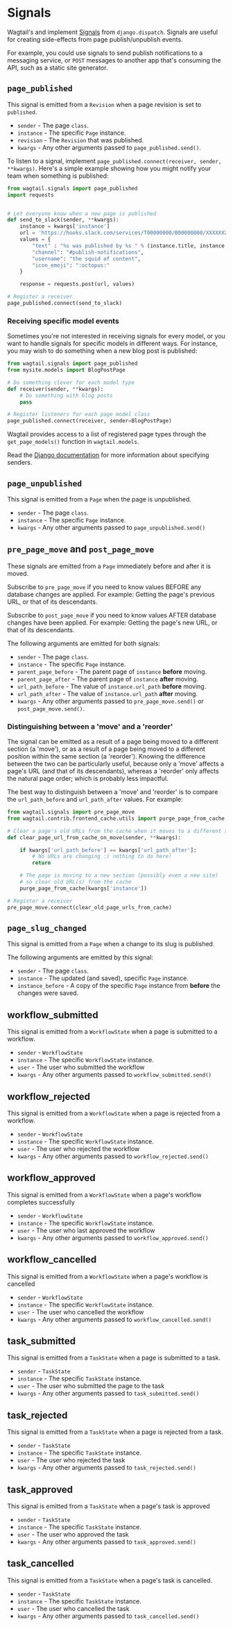 # Signals

Wagtail's [](revision_model_ref) and [](page_model_ref) implement [Signals](inv:django#topics/signals) from `django.dispatch`.
Signals are useful for creating side-effects from page publish/unpublish events.

For example, you could use signals to send publish notifications to a messaging service, or `POST` messages to another app that's consuming the API, such as a static site generator.

## `page_published`

This signal is emitted from a `Revision` when a page revision is set to `published`.

-   `sender` - The page `class`.
-   `instance` - The specific `Page` instance.
-   `revision` - The `Revision` that was published.
-   `kwargs` - Any other arguments passed to `page_published.send()`.

To listen to a signal, implement `page_published.connect(receiver, sender, **kwargs)`. Here's a simple
example showing how you might notify your team when something is published:

```python
from wagtail.signals import page_published
import requests


# Let everyone know when a new page is published
def send_to_slack(sender, **kwargs):
    instance = kwargs['instance']
    url = 'https://hooks.slack.com/services/T00000000/B00000000/XXXXXXXXXXXXXXXXXXXXXXXX'
    values = {
        "text" : "%s was published by %s " % (instance.title, instance.owner.username),
        "channel": "#publish-notifications",
        "username": "the squid of content",
        "icon_emoji": ":octopus:"
    }

    response = requests.post(url, values)

# Register a receiver
page_published.connect(send_to_slack)
```

### Receiving specific model events

Sometimes you're not interested in receiving signals for every model, or you want
to handle signals for specific models in different ways. For instance, you may
wish to do something when a new blog post is published:

```python
from wagtail.signals import page_published
from mysite.models import BlogPostPage

# Do something clever for each model type
def receiver(sender, **kwargs):
    # Do something with blog posts
    pass

# Register listeners for each page model class
page_published.connect(receiver, sender=BlogPostPage)
```

Wagtail provides access to a list of registered page types through the `get_page_models()` function in `wagtail.models`.

Read the [Django documentation](inv:django#topics/signals) for more information about specifying senders.

## `page_unpublished`

This signal is emitted from a `Page` when the page is unpublished.

-   `sender` - The page `class`.
-   `instance` - The specific `Page` instance.
-   `kwargs` - Any other arguments passed to `page_unpublished.send()`

## `pre_page_move` and `post_page_move`

These signals are emitted from a `Page` immediately before and after it is moved.

Subscribe to `pre_page_move` if you need to know values BEFORE any database changes are applied. For example: Getting the page's previous URL, or that of its descendants.

Subscribe to `post_page_move` if you need to know values AFTER database changes have been applied. For example: Getting the page's new URL, or that of its descendants.

The following arguments are emitted for both signals:

-   `sender` - The page `class`.
-   `instance` - The specific `Page` instance.
-   `parent_page_before` - The parent page of `instance` **before** moving.
-   `parent_page_after` - The parent page of `instance` **after** moving.
-   `url_path_before` - The value of `instance.url_path` **before** moving.
-   `url_path_after` - The value of `instance.url_path` **after** moving.
-   `kwargs` - Any other arguments passed to `pre_page_move.send()` or `post_page_move.send()`.

### Distinguishing between a 'move' and a 'reorder'

The signal can be emitted as a result of a page being moved to a different section (a 'move'), or as a result of a page being moved to a different position within the same section (a 'reorder'). Knowing the difference between the two can be particularly useful, because only a 'move' affects a page's URL (and that of its descendants), whereas a 'reorder' only affects the natural page order; which is probably less impactful.

The best way to distinguish between a 'move' and 'reorder' is to compare the `url_path_before` and `url_path_after` values. For example:

```python
from wagtail.signals import pre_page_move
from wagtail.contrib.frontend_cache.utils import purge_page_from_cache

# Clear a page's old URLs from the cache when it moves to a different section
def clear_page_url_from_cache_on_move(sender, **kwargs):

    if kwargs['url_path_before'] == kwargs['url_path_after']:
        # No URLs are changing :) nothing to do here!
        return

    # The page is moving to a new section (possibly even a new site)
    # so clear old URL(s) from the cache
    purge_page_from_cache(kwargs['instance'])

# Register a receiver
pre_page_move.connect(clear_old_page_urls_from_cache)
```

## `page_slug_changed`

This signal is emitted from a `Page` when a change to its slug is published.

The following arguments are emitted by this signal:

-   `sender` - The page `class`.
-   `instance` - The updated (and saved), specific `Page` instance.
-   `instance_before` - A copy of the specific `Page` instance from **before** the changes were saved.

## workflow_submitted

This signal is emitted from a `WorkflowState` when a page is submitted to a workflow.

-   `sender` - `WorkflowState`
-   `instance` - The specific `WorkflowState` instance.
-   `user` - The user who submitted the workflow
-   `kwargs` - Any other arguments passed to `workflow_submitted.send()`

## workflow_rejected

This signal is emitted from a `WorkflowState` when a page is rejected from a workflow.

-   `sender` - `WorkflowState`
-   `instance` - The specific `WorkflowState` instance.
-   `user` - The user who rejected the workflow
-   `kwargs` - Any other arguments passed to `workflow_rejected.send()`

## workflow_approved

This signal is emitted from a `WorkflowState` when a page's workflow completes successfully

-   `sender` - `WorkflowState`
-   `instance` - The specific `WorkflowState` instance.
-   `user` - The user who last approved the workflow
-   `kwargs` - Any other arguments passed to `workflow_approved.send()`

## workflow_cancelled

This signal is emitted from a `WorkflowState` when a page's workflow is cancelled

-   `sender` - `WorkflowState`
-   `instance` - The specific `WorkflowState` instance.
-   `user` - The user who cancelled the workflow
-   `kwargs` - Any other arguments passed to `workflow_cancelled.send()`

## task_submitted

This signal is emitted from a `TaskState` when a page is submitted to a task.

-   `sender` - `TaskState`
-   `instance` - The specific `TaskState` instance.
-   `user` - The user who submitted the page to the task
-   `kwargs` - Any other arguments passed to `task_submitted.send()`

## task_rejected

This signal is emitted from a `TaskState` when a page is rejected from a task.

-   `sender` - `TaskState`
-   `instance` - The specific `TaskState` instance.
-   `user` - The user who rejected the task
-   `kwargs` - Any other arguments passed to `task_rejected.send()`

## task_approved

This signal is emitted from a `TaskState` when a page's task is approved

-   `sender` - `TaskState`
-   `instance` - The specific `TaskState` instance.
-   `user` - The user who approved the task
-   `kwargs` - Any other arguments passed to `task_approved.send()`

## task_cancelled

This signal is emitted from a `TaskState` when a page's task is cancelled.

-   `sender` - `TaskState`
-   `instance` - The specific `TaskState` instance.
-   `user` - The user who cancelled the task
-   `kwargs` - Any other arguments passed to `task_cancelled.send()`
